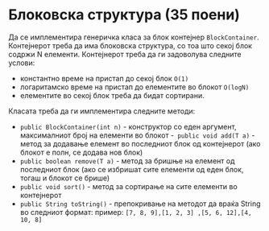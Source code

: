 # Блоковска структура (35 поени)

Да се имплементира генеричка класа за блок контејнер `BlockContainer`. Контејнерот треба да има блоковска структура, со
тоа што секој блок содржи N елементи. Контејнерот треба да ги задоволува следните услови:

- константно време на пристап до секој блок `O(1)`
- логаритамско време на пристап до елементите во блокот `O(logN)`
- елементите во секој блок треба да бидат сортирани.

Класата треба да ги имплементира следните методи:

- `public BlockContainer(int n)` - конструктор со еден аргумент, максималниот број на елементи во блокот
  -` public void add(T a)` - метод за додавање елемент во последниот блок од контејнерот (ако блокот е полн, се додава
  нов блок)
- `public boolean remove(T a)` - метод за бришње на елемент од последниот блок (ако се избришат сите елементи од еден
  блок, тогаш и блокот се брише)
- `public void sort()` - метод за сортирање на сите елементи во контејнерот
- `public String toString()` - препокривање на методот да враќа String во следниот формат: пример: `[7, 8, 9],[1, 2, 3]
  ,[5, 6, 12],[4, 10, 8]`
